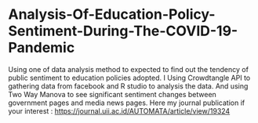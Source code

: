# Analysis-Of-Education-Policy-Sentiment-During-The-COVID-19-Pandemic
Using one of data analysis method to expected to find out the tendency of public sentiment to
education policies adopted. 
I Using Crowdtangle API  to gathering data from facebook  and R studio to  analysis the data.
And using Two Way Manova to see significant sentiment changes between government pages and media  news pages.
Here my journal publication if your interest : https://journal.uii.ac.id/AUTOMATA/article/view/19324
